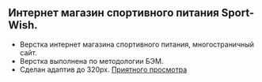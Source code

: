 ## Интернет магазин спортивного питания Sport-Wish.

- Верстка интернет магазина спортивного питания, многостраничный сайт. 
- Верстка выполнена по методологии БЭМ.
- Сделан адаптив до 320px.
[Приятного просмотра](ellegion89.github.io/sport-wish/)
